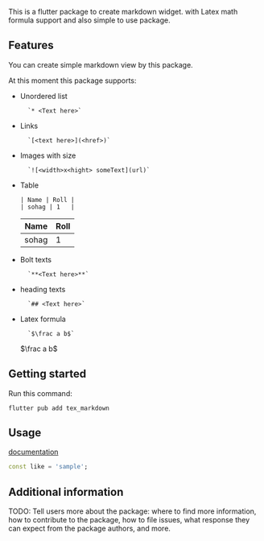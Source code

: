 This is a flutter package to create markdown widget. with Latex math formula support and also simple to use package.

## Features

You can create simple markdown view by this package.

At this moment this package supports:
* Unordered list 

        `* <Text here>`
* Links 

        `[<text here>](<href>)`
* Images with size 

        `![<width>x<hight> someText](url)`
* Table

    ```
    | Name | Roll |
    | sohag | 1   |

    ```
    | Name      | Roll |
    |-------------|-------------|
    | sohag      | 1       |

* Bolt texts

        `**<Text here>**`
* heading texts 

        `## <Text here>`
* Latex formula 

        `$\frac a b$`

    $\frac a b$

## Getting started

Run this command:
```
flutter pub add tex_markdown 
```

## Usage

[documentation]()

```dart
const like = 'sample';
```

## Additional information

TODO: Tell users more about the package: where to find more information, how to
contribute to the package, how to file issues, what response they can expect
from the package authors, and more.
